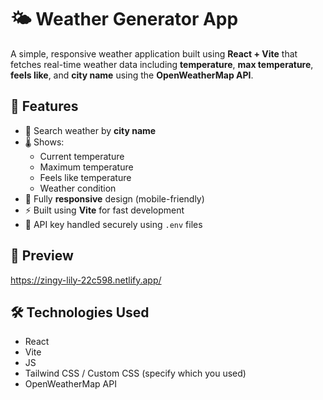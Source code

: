 # 🌤️ Weather Generator App

A simple, responsive weather application built using **React + Vite** that fetches real-time weather data including **temperature**, **max temperature**, **feels like**, and **city name** using the **OpenWeatherMap API**.

## 🚀 Features

- 🌆 Search weather by **city name**
- 🌡️ Shows:
  - Current temperature
  - Maximum temperature
  - Feels like temperature
  - Weather condition
- 📱 Fully **responsive** design (mobile-friendly)
- ⚡ Built using **Vite** for fast development
- 🔐 API key handled securely using `.env` files

## 📸 Preview

https://zingy-lily-22c598.netlify.app/

## 🛠️ Technologies Used

- React
- Vite
- JS
- Tailwind CSS / Custom CSS (specify which you used)
- OpenWeatherMap API

